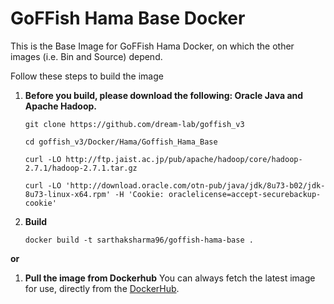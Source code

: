 # GoFFish Hama Base Docker

This is the Base Image for GoFFish Hama Docker, on which the other images (i.e. Bin and Source) depend. 

Follow these steps to build the image

1. **Before you build, please download the following: Oracle Java and Apache Hadoop.**
    
    ```
    git clone https://github.com/dream-lab/goffish_v3
    
    cd goffish_v3/Docker/Hama/Goffish_Hama_Base
    
    curl -LO http://ftp.jaist.ac.jp/pub/apache/hadoop/core/hadoop-2.7.1/hadoop-2.7.1.tar.gz
    
    curl -LO 'http://download.oracle.com/otn-pub/java/jdk/8u73-b02/jdk-8u73-linux-x64.rpm' -H 'Cookie: oraclelicense=accept-securebackup-cookie'

    ```

2. **Build**

    ```
    docker build -t sarthaksharma96/goffish-hama-base .
    
    ```


**or**



1. **Pull the image from Dockerhub**
    You can always fetch the latest image for use, directly from the [DockerHub](https://hub.docker.com/r/sarthaksharma96/goffish-hama-base/).


